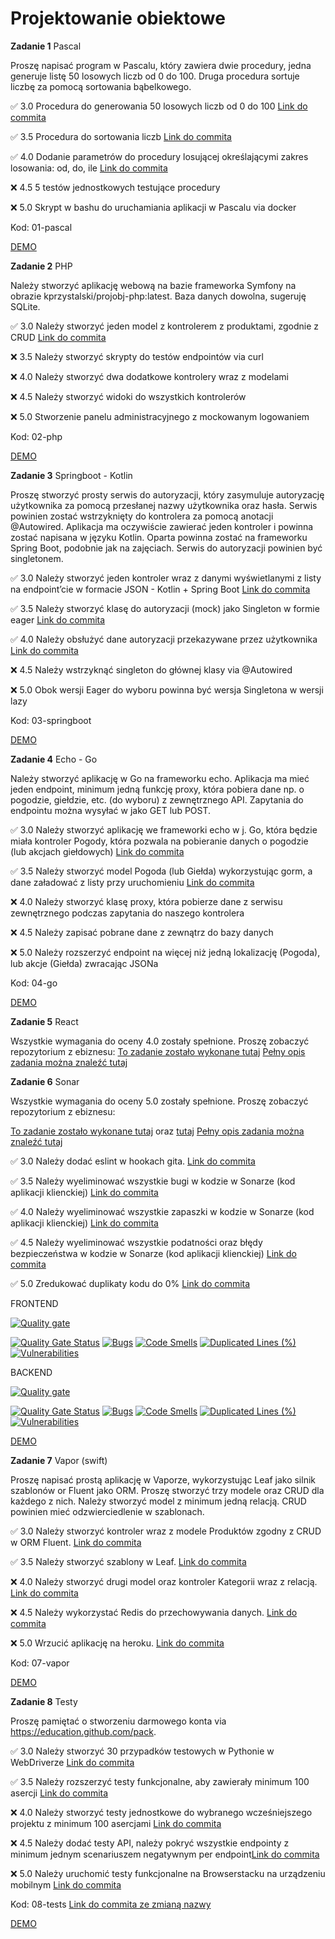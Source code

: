# Projektowanie obiektowe

**Zadanie 1** Pascal

Proszę napisać program w Pascalu, który zawiera dwie procedury, jedna generuje listę 50 losowych liczb od 0 do 100. Druga procedura sortuje liczbę za pomocą sortowania bąbelkowego.

:white_check_mark: 3.0 Procedura do generowania 50 losowych liczb od 0 do 100 [Link do commita](https://github.com/mario343/proj-obiektowe/commit/2b6c3946b9b4f351fb27b756c8c27e9c7c9a0d39)

:white_check_mark: 3.5 Procedura do sortowania liczb [Link do commita](https://github.com/mario343/proj-obiektowe/commit/2b6c3946b9b4f351fb27b756c8c27e9c7c9a0d39)

:white_check_mark: 4.0 Dodanie parametrów do procedury losującej określającymi zakres
losowania: od, do, ile [Link do commita](https://github.com/mario343/proj-obiektowe/commit/2b6c3946b9b4f351fb27b756c8c27e9c7c9a0d39)

:x: 4.5 5 testów jednostkowych testujące procedury

:x: 5.0 Skrypt w bashu do uruchamiania aplikacji w Pascalu via docker

Kod: 01-pascal

[DEMO](https://github.com/mario343/proj-obiektowe/blob/main/demos/zadanie1.gif)

**Zadanie 2** PHP

Należy stworzyć aplikację webową na bazie frameworka Symfony na
obrazie kprzystalski/projobj-php:latest. Baza danych dowolna, sugeruję
SQLite.

:white_check_mark: 3.0 Należy stworzyć jeden model z kontrolerem z produktami, zgodnie z CRUD [Link do commita](https://github.com/mario343/proj-obiektowe/commit/b8117c51a0443eccce869f306bfbcb9710cf2716)

:x: 3.5 Należy stworzyć skrypty do testów endpointów via curl

:x: 4.0 Należy stworzyć dwa dodatkowe kontrolery wraz z modelami

:x: 4.5 Należy stworzyć widoki do wszystkich kontrolerów

:x: 5.0 Stworzenie panelu administracyjnego z mockowanym logowaniem

Kod: 02-php

[DEMO](https://github.com/mario343/proj-obiektowe/blob/main/demos/zadanie2.gif)

**Zadanie 3** Springboot - Kotlin

Proszę stworzyć prosty serwis do autoryzacji, który zasymuluje autoryzację użytkownika za pomocą przesłanej nazwy użytkownika oraz
hasła. Serwis powinien zostać wstrzyknięty do kontrolera za pomocą anotacji @Autowired. Aplikacja ma oczywiście zawierać jeden kontroler
i powinna zostać napisana w języku Kotlin. Oparta powinna zostać na frameworku Spring Boot, podobnie jak na zajęciach. Serwis do
autoryzacji powinien być singletonem.

:white_check_mark: 3.0 Należy stworzyć jeden kontroler wraz z danymi wyświetlanymi z
listy na endpoint’cie w formacie JSON - Kotlin + Spring Boot [Link do commita](https://github.com/mario343/proj-obiektowe/commit/cbad346936cbc1a5d4ad4bb3d6c038f4b66f5dc9)

:white_check_mark: 3.5 Należy stworzyć klasę do autoryzacji (mock) jako Singleton w
formie eager [Link do commita](https://github.com/mario343/proj-obiektowe/commit/cbad346936cbc1a5d4ad4bb3d6c038f4b66f5dc9)

:white_check_mark: 4.0 Należy obsłużyć dane autoryzacji przekazywane przez użytkownika [Link do commita](https://github.com/mario343/proj-obiektowe/commit/cbad346936cbc1a5d4ad4bb3d6c038f4b66f5dc9)

:x: 4.5 Należy wstrzyknąć singleton do głównej klasy via @Autowired

:x: 5.0 Obok wersji Eager do wyboru powinna być wersja Singletona w wersji
lazy

Kod: 03-springboot

[DEMO](https://github.com/mario343/proj-obiektowe/blob/main/demos/zadanie3.gif)

**Zadanie 4** Echo - Go

Należy stworzyć aplikację w Go na frameworku echo. Aplikacja ma mieć
jeden endpoint, minimum jedną funkcję proxy, która pobiera dane np. o
pogodzie, giełdzie, etc. (do wyboru) z zewnętrznego API. Zapytania do
endpointu można wysyłać w jako GET lub POST.

:white_check_mark: 3.0 Należy stworzyć aplikację we frameworki echo w j. Go, która będzie
miała kontroler Pogody, która pozwala na pobieranie danych o pogodzie
(lub akcjach giełdowych) [Link do commita](https://github.com/mario343/proj-obiektowe/commit/c05f4b57dfab0d517e855cc056d515ed402f8c32)

:white_check_mark: 3.5 Należy stworzyć model Pogoda (lub Giełda) wykorzystując gorm, a
dane załadować z listy przy uruchomieniu [Link do commita](https://github.com/mario343/proj-obiektowe/commit/c05f4b57dfab0d517e855cc056d515ed402f8c32)

:x: 4.0 Należy stworzyć klasę proxy, która pobierze dane z serwisu
zewnętrznego podczas zapytania do naszego kontrolera

:x: 4.5 Należy zapisać pobrane dane z zewnątrz do bazy danych

:x: 5.0 Należy rozszerzyć endpoint na więcej niż jedną lokalizację
(Pogoda), lub akcje (Giełda) zwracając JSONa

Kod: 04-go

[DEMO](https://github.com/mario343/proj-obiektowe/blob/main/demos/zadanie4.gif)

**Zadanie 5** React

Wszystkie wymagania do oceny 4.0 zostały spełnione. Proszę zobaczyć repozytorium z ebiznesu:
[To zadanie zostało wykonane tutaj](https://github.com/mario343/ebiznes/tree/main/05-react-06-tests)
[Pełny opis zadania można znaleźć tutaj](https://github.com/mario343/ebiznes/blob/main/README.md)

**Zadanie 6** Sonar

Wszystkie wymagania do oceny 5.0 zostały spełnione. Proszę zobaczyć repozytorium z ebiznesu:

[To zadanie zostało wykonane tutaj](https://github.com/mario343/ebiznes/tree/main/05-react-06-tests) oraz [tutaj](https://github.com/mario343/ebiznes/tree/main/07-sonar)
[Pełny opis zadania można znaleźć tutaj](https://github.com/mario343/ebiznes/blob/main/README.md)

:white_check_mark: 3.0 Należy dodać eslint w hookach gita. [Link do commita](https://github.com/mario343/ebiznes/commit/3cc44a3bdace0e4cdf0594c0506c08f1fe12fd51)

:white_check_mark: 3.5 Należy wyeliminować wszystkie bugi w kodzie w Sonarze (kod
aplikacji klienckiej) [Link do commita](https://github.com/mario343/ebiznes/commit/d2f2ee71a57857f69262341fd0449b3fc4184204)

:white_check_mark: 4.0 Należy wyeliminować wszystkie zapaszki w kodzie w Sonarze (kod
aplikacji klienckiej) [Link do commita](https://github.com/mario343/ebiznes/commit/d2f2ee71a57857f69262341fd0449b3fc4184204)

:white_check_mark: 4.5 Należy wyeliminować wszystkie podatności oraz błędy bezpieczeństwa
w kodzie w Sonarze (kod aplikacji klienckiej) [Link do commita](https://github.com/mario343/ebiznes/commit/d2f2ee71a57857f69262341fd0449b3fc4184204)

:white_check_mark: 5.0 Zredukować duplikaty kodu do 0% [Link do commita](https://github.com/mario343/ebiznes/commit/d2f2ee71a57857f69262341fd0449b3fc4184204)

FRONTEND

[![Quality gate](https://sonarcloud.io/api/project_badges/quality_gate?project=mario343_frontend)](https://sonarcloud.io/summary/new_code?id=mario343_frontend)

[![Quality Gate Status](https://sonarcloud.io/api/project_badges/measure?project=mario343_frontend&metric=alert_status)](https://sonarcloud.io/summary/new_code?id=mario343_frontend)
[![Bugs](https://sonarcloud.io/api/project_badges/measure?project=mario343_frontend&metric=bugs)](https://sonarcloud.io/summary/new_code?id=mario343_frontend)
[![Code Smells](https://sonarcloud.io/api/project_badges/measure?project=mario343_frontend&metric=code_smells)](https://sonarcloud.io/summary/new_code?id=mario343_frontend)
[![Duplicated Lines (%)](https://sonarcloud.io/api/project_badges/measure?project=mario343_frontend&metric=duplicated_lines_density)](https://sonarcloud.io/summary/new_code?id=mario343_frontend)
[![Vulnerabilities](https://sonarcloud.io/api/project_badges/measure?project=mario343_frontend&metric=vulnerabilities)](https://sonarcloud.io/summary/new_code?id=mario343_frontend)

BACKEND

[![Quality gate](https://sonarcloud.io/api/project_badges/quality_gate?project=mario343_backend)](https://sonarcloud.io/summary/new_code?id=mario343_backend)

[![Quality Gate Status](https://sonarcloud.io/api/project_badges/measure?project=mario343_backend&metric=alert_status)](https://sonarcloud.io/summary/new_code?id=mario343_backend)
[![Bugs](https://sonarcloud.io/api/project_badges/measure?project=mario343_backend&metric=bugs)](https://sonarcloud.io/summary/new_code?id=mario343_backend)
[![Code Smells](https://sonarcloud.io/api/project_badges/measure?project=mario343_backend&metric=code_smells)](https://sonarcloud.io/summary/new_code?id=mario343_backend)
[![Duplicated Lines (%)](https://sonarcloud.io/api/project_badges/measure?project=mario343_backend&metric=duplicated_lines_density)](https://sonarcloud.io/summary/new_code?id=mario343_backend)
[![Vulnerabilities](https://sonarcloud.io/api/project_badges/measure?project=mario343_backend&metric=vulnerabilities)](https://sonarcloud.io/summary/new_code?id=mario343_backend)

[DEMO](https://github.com/mario343/ebiznes/blob/main/demos/zadanie7.gif)

**Zadanie 7** Vapor (swift)

Proszę napisać prostą aplikację w Vaporze, wykorzystując Leaf jako
silnik szablonów or Fluent jako ORM. Proszę stworzyć trzy modele oraz
CRUD dla każdego z nich. Należy stworzyć model z minimum jedną
relacją. CRUD powinien mieć odzwierciedlenie w szablonach.

:white_check_mark: 3.0 Należy stworzyć kontroler wraz z modele Produktów zgodny z CRUD w
ORM Fluent. [Link do commita](https://github.com/mario343/proj-obiektowe/commit/1f77b9ed1f4da7a85b909df0dd2233d6d01ad4c4)

:white_check_mark: 3.5 Należy stworzyć szablony w Leaf. [Link do commita](https://github.com/mario343/proj-obiektowe/commit/1f77b9ed1f4da7a85b909df0dd2233d6d01ad4c4)

:x: 4.0 Należy stworzyć drugi model oraz kontroler Kategorii wraz z
relacją. [Link do commita]()

:x: 4.5 Należy wykorzystać Redis do przechowywania danych. [Link do commita]()

:x: 5.0 Wrzucić aplikację na heroku. [Link do commita]()

Kod: 07-vapor

[DEMO](https://github.com/mario343/proj-obiektowe/blob/main/demos/zadanie7.gif)

**Zadanie 8** Testy

Proszę pamiętać o stworzeniu darmowego konta via
https://education.github.com/pack.

:white_check_mark: 3.0 Należy stworzyć 30 przypadków testowych w Pythonie w WebDriverze [Link do commita](https://github.com/mario343/proj-obiektowe/commit/00c9268da6ec0ce597c4f6acd42ab213b56035b8)

:white_check_mark: 3.5 Należy rozszerzyć testy funkcjonalne, aby zawierały minimum 100
asercji [Link do commita](https://github.com/mario343/proj-obiektowe/commit/00c9268da6ec0ce597c4f6acd42ab213b56035b8)

:x: 4.0 Należy stworzyć testy jednostkowe do wybranego wcześniejszego
projektu z minimum 100 asercjami [Link do commita]()

:x: 4.5 Należy dodać testy API, należy pokryć wszystkie endpointy z
minimum jednym scenariuszem negatywnym per endpoint[Link do commita]()

:x: 5.0 Należy uruchomić testy funkcjonalne na Browserstacku na urządzeniu
mobilnym [Link do commita]()

Kod: 08-tests
[Link do commita ze zmianą nazwy](https://github.com/mario343/proj-obiektowe/commit/2be946c2a448caf0b4ba8804679df6bbbaacfdc0)

[DEMO](https://github.com/mario343/proj-obiektowe/blob/main/demos/zadanie8.gif)
